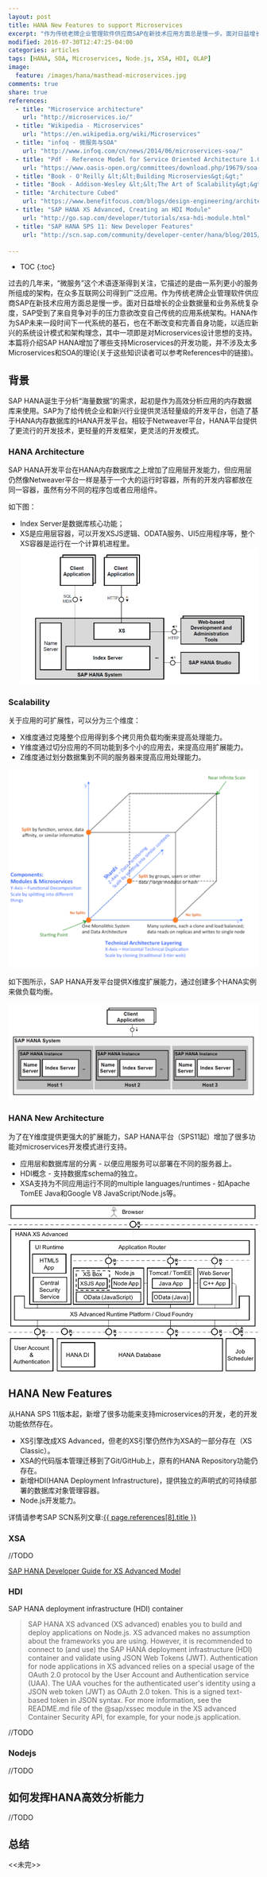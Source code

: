```yaml
---
layout: post
title: HANA New Features to support Microservices
excerpt: "作为传统老牌企业管理软件供应商SAP在新技术应用方面总是慢一步。面对日益增长的企业数据量和业务系统复杂度，SAP受到了来自竞争对手的压力意欲改变自己传统的应用系统架构。HANA作为SAP未来一段时间下一代系统的基石，也在不断改变和完善自身功能，以适应新兴的系统设计模式和架构理念，其中一项即是对Microservices设计思想的支持。本篇将介绍SAP HANA增加了哪些支持Microservices的开发功能，并不涉及太多Microservices和SOA的理论。"
modified: 2016-07-30T12:47:25-04:00
categories: articles
tags: [HANA, SOA, Microservices, Node.js, XSA, HDI, OLAP]
image:
  feature: /images/hana/masthead-microservices.jpg
comments: true
share: true
references:
  - title: "Microservice architecture"
    url: "http://microservices.io/"
  - title: "Wikipedia - Microservices"
    url: "https://en.wikipedia.org/wiki/Microservices"
  - title: "infoq - 微服务与SOA"
    url: "http://www.infoq.com/cn/news/2014/06/microservices-soa/"
  - title: "Pdf - Reference Model for Service Oriented Architecture 1.0"
    url: "https://www.oasis-open.org/committees/download.php/19679/soa-rm-cs.pdf"
  - title: "Book - O'Reilly &lt;&lt;Building Microservies&gt;&gt;"
  - title: "Book - Addison-Wesley &lt;&lt;The Art of Scalability&gt;&gt;"
  - title: "Architecture Cubed"
    url: "https://www.benefitfocus.com/blogs/design-engineering/architecture-cubed"
  - title: "SAP HANA XS Advanced, Creating an HDI Module"
    url: "http://go.sap.com/developer/tutorials/xsa-hdi-module.html"
  - title: "SAP HANA SPS 11: New Developer Features"
    url: "http://scn.sap.com/community/developer-center/hana/blog/2015/12/08/sap-hana-sps-11-new-developer-features"

---
```


* TOC
{:toc}

过去的几年来，“微服务”这个术语逐渐得到关注，它描述的是由一系列更小的服务所组成的架构，在众多互联网公司得到广泛应用。作为传统老牌企业管理软件供应商SAP在新技术应用方面总是慢一步。面对日益增长的企业数据量和业务系统复杂度，SAP受到了来自竞争对手的压力意欲改变自己传统的应用系统架构。HANA作为SAP未来一段时间下一代系统的基石，也在不断改变和完善自身功能，以适应新兴的系统设计模式和架构理念，其中一项即是对Microservices设计思想的支持。本篇将介绍SAP HANA增加了哪些支持Microservices的开发功能，并不涉及太多Microservices和SOA的理论(关于这些知识读者可以参考References中的链接)。

## 背景
SAP HANA诞生于分析“海量数据”的需求，起初是作为高效分析应用的内存数据库来使用。SAP为了给传统企业和新兴行业提供灵活轻量级的开发平台，创造了基于HANA内存数据库的HANA开发平台。相较于Netweaver平台，HANA平台提供了更流行的开发技术，更轻量的开发框架，更灵活的开发模式。

### HANA Architecture
SAP HANA开发平台在HANA内存数据库之上增加了应用层开发能力，但应用层仍然像Netweaver平台一样是基于一个大的运行时容器，所有的开发内容都放在同一容器，虽然有分不同的程序包或者应用组件。

如下图：

- Index Server是数据库核心功能；
- XS是应用层容器，可以开发XSJS逻辑、ODATA服务、UI5应用程序等，整个XS容器是运行在一个计算机进程里。
![HANA Architecture Main](/images/hana/sap-hana-architecture-main.png)

### Scalability
关于应用的可扩展性，可以分为三个维度：

* X维度通过克隆整个应用得到多个拷贝用负载均衡来提高处理能力。
* Y维度通过切分应用的不同功能到多个小的应用去，来提高应用扩展能力。
* Z维度通过划分数据集到不同的服务器来提高应用处理能力。

![HANA Architecture Main](/images/hana/sap-hana-architecture-scalability.png)

如下图所示，SAP HANA开发平台提供X维度扩展能力，通过创建多个HANA实例来做负载均衡。

![HANA Architecture Main](/images/hana/sap-hana-architecture-distributed.png)

### HANA New Architecture
为了在Y维度提供更强大的扩展能力，SAP HANA平台（SPS11起）增加了很多功能对microservices开发模式进行支持。

* 应用层和数据库层的分离 - 以便应用服务可以部署在不同的服务器上。
* HDI概念 - 支持数据库schema的独立。
* XSA支持为不同应用运行不同的multiple languages/runtimes - 如Apache TomEE Java和Google V8 JavaScript/Node.js等。

![HANA Architecture Main](/images/hana/sap-hana-architecture-xsa.png)

## HANA New Features
从HANA SPS 11版本起，新增了很多功能来支持microservices的开发，老的开发功能依然存在。

* XS引擎改成XS Advanced，但老的XS引擎仍然作为XSA的一部分存在（XS Classic）。
* XSA的代码版本管理迁移到了Git/GitHub上，原有的HANA Repository功能仍存在。
* 新增HDI(HANA Deployment Infrastructure)，提供独立的声明式的可持续部署的数据库对象管理容器。
* Node.js开发能力。

详情请参考SAP SCN系列文章:<a target="_blank" href="{{ page.references[8].url }}">{{ page.references[8].title }}</a>

### XSA
//TODO

[SAP HANA Developer Guide for XS Advanced Model](https://help.sap.com/viewer/4505d0bdaf4948449b7f7379d24d0f0d/2.0.04/en-US/1547c14105be409ebfc3a9e9634a7188.html)

### HDI

SAP HANA deployment infrastructure (HDI) container

> SAP HANA XS advanced (XS advanced) enables you to build and deploy applications on Node.js. XS advanced
makes no assumption about the frameworks you are using. However, it is recommended to connect to (and
use) the SAP HANA deployment infrastructure (HDI) container and validate using JSON Web Tokens (JWT).
Authentication for node applications in XS advanced relies on a special usage of the OAuth 2.0 protocol by the
User Account and Authentication service (UAA). The UAA vouches for the authenticated user's identity using a
JSON web token (JWT) as OAuth 2.0 token. This is a signed text-based token in JSON syntax. For more
information, see the README.md file of the @sap/xssec module in the XS advanced Container Security API,
for example, for your node.js application.

//TODO

### Nodejs
//TODO

## 如何发挥HANA高效分析能力
//TODO

## 总结

&lt;&lt;未完&gt;&gt;
